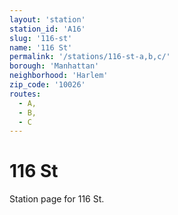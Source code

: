 ```yaml
---
layout: 'station'
station_id: 'A16'
slug: '116-st'
name: '116 St'
permalink: '/stations/116-st-a,b,c/'
borough: 'Manhattan'
neighborhood: 'Harlem'
zip_code: '10026'
routes:
  - A,
  - B,
  - C
---
```

# 116 St

Station page for 116 St.

